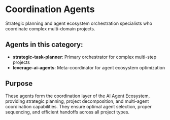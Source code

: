 # Coordination Agents

Strategic planning and agent ecosystem orchestration specialists who coordinate complex multi-domain projects.

## Agents in this category:

- **strategic-task-planner**: Primary orchestrator for complex multi-step projects
- **leverage-ai-agents**: Meta-coordinator for agent ecosystem optimization

## Purpose

These agents form the coordination layer of the AI Agent Ecosystem, providing strategic planning, project decomposition, and multi-agent coordination capabilities. They ensure optimal agent selection, proper sequencing, and efficient handoffs across all project types.
